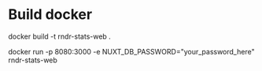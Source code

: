 # Build docker

docker build -t rndr-stats-web .

docker run -p 8080:3000 -e NUXT_DB_PASSWORD="your_password_here" rndr-stats-web